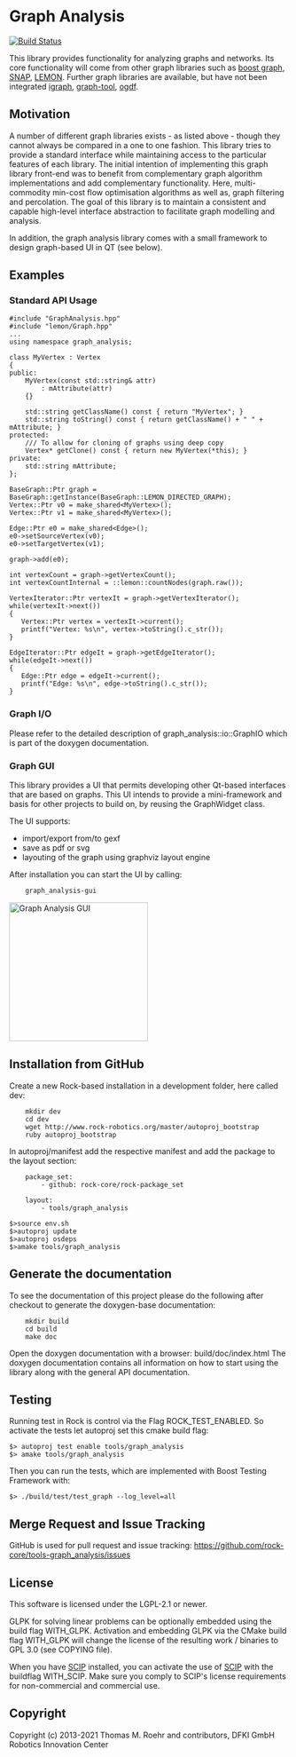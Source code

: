 # Graph Analysis
[![Build Status](https://github.com/rock-core/tools-graph_analysis/actions/workflows/test.yml/badge.svg?branch=master)](https://github.com/rock-core/tools-graph_analysis/actions/workflows/test.yml)


This library provides functionality for analyzing graphs and networks.
Its core functionality will come from other graph libraries such as [boost
graph](http://www.boost.org/doc/libs/1_55_0/libs/graph/doc/index.html),
[SNAP](http://snap.stanford.edu/snap/),
[LEMON](http://lemon.cs.elte.hu/trac/lemon).
Further graph libraries are available, but have not been integrated
[igraph](http://igraph.sourceforge.net), [graph-tool](http://graph-tool.skewed.de/),
[ogdf](http://ogdf.net/doku.php).

## Motivation
A number of different graph libraries exists - as listed above - though they cannot always be compared in a one to one fashion.
This library tries to provide a standard interface while maintaining access to
the particular features of each library.
The initial intention of implementing this graph library front-end was to benefit
from complementary graph algorithm implementations and add complementary
functionality.
Here, multi-commodity min-cost flow optimisation algorithms as well as, graph
filtering and percolation.
The goal of this library is to maintain a consistent and capable high-level
interface abstraction to facilitate graph modelling and analysis.

In addition, the graph analysis library comes with a small framework to design
graph-based UI in QT (see below).

## Examples

### Standard API Usage

```
#include "GraphAnalysis.hpp"
#include "lemon/Graph.hpp"
...
using namespace graph_analysis;

class MyVertex : Vertex
{
public:
    MyVertex(const std::string& attr)
        : mAttribute(attr)
    {}

    std::string getClassName() const { return "MyVertex"; }
    std::string toString() const { return getClassName() + " " + mAttribute; }
protected:
    /// To allow for cloning of graphs using deep copy
    Vertex* getClone() const { return new MyVertex(*this); }
private:
    std::string mAttribute;
};

BaseGraph::Ptr graph = BaseGraph::getInstance(BaseGraph::LEMON_DIRECTED_GRAPH);
Vertex::Ptr v0 = make_shared<MyVertex>();
Vertex::Ptr v1 = make_shared<MyVertex>();

Edge::Ptr e0 = make_shared<Edge>();
e0->setSourceVertex(v0);
e0->setTargetVertex(v1);

graph->add(e0);

int vertexCount = graph->getVertexCount();
int vertexCountInternal = ::lemon::countNodes(graph.raw());

VertexIterator::Ptr vertexIt = graph->getVertexIterator();
while(vertexIt->next())
{
   Vertex::Ptr vertex = vertexIt->current();
   printf("Vertex: %s\n", vertex->toString().c_str());
}

EdgeIterator::Ptr edgeIt = graph->getEdgeIterator();
while(edgeIt->next())
{
   Edge::Ptr edge = edgeIt->current();
   printf("Edge: %s\n", edge->toString().c_str());
}
```

### Graph I/O

Please refer to the detailed description of graph_analysis::io::GraphIO which is part of the doxygen
documentation.

### Graph GUI

This library provides a UI that permits developing other Qt-based interfaces that are based on graphs.
This UI intends to provide a mini-framework and basis for other projects to build on, by
reusing the GraphWidget class.

The UI supports:

 - import/export from/to gexf
 - save as pdf or svg
 - layouting of the graph using graphviz layout engine

After installation you can start the UI by calling:

```
    graph_analysis-gui
```

<p align="left">
  <img src="./resources/examples/graph_analysis-gui.png" height="250" title="Graph Analysis GUI">
</p>


## Installation from GitHub

Create a new Rock-based installation in a development folder, here called dev:
```
    mkdir dev
    cd dev
    wget http://www.rock-robotics.org/master/autoproj_bootstrap
    ruby autoproj_bootstrap
```

In autoproj/manifest add the respective manifest and add the package to the
layout section:
```
    package_set:
        - github: rock-core/rock-package_set

    layout:
        - tools/graph_analysis
```

```
$>source env.sh
$>autoproj update
$>autoproj osdeps
$>amake tools/graph_analysis
```

## Generate the documentation

To see the documentation of this project please do the following after
checkout to generate the doxygen-base documentation:

```
    mkdir build
    cd build
    make doc
```

Open the doxygen documentation with a browser: build/doc/index.html
The doxygen documentation contains all information on how to start
using the library along with the general API documentation.

## Testing

Running test in Rock is control via the Flag ROCK_TEST_ENABLED.
So activate the tests let autoproj set this cmake build flag:
```
$> autoproj test enable tools/graph_analysis
$> amake tools/graph_analysis
```

Then you can run the tests, which are implemented with Boost Testing Framework with:
```
$> ./build/test/test_graph --log_level=all
```

## Merge Request and Issue Tracking

GitHub is used for pull request and issue tracking: https://github.com/rock-core/tools-graph_analysis/issues

## License

This software is licensed under the LGPL-2.1 or newer.

GLPK for solving linear problems can be optionally embedded using the build flag
WITH_GLPK.
Activation and embedding GLPK via the CMake build flag WITH_GLPK will change the
license of the resulting work / binaries to GPL 3.0 (see COPYING file).

When you have [SCIP](https://scip.zib.de) installed, you can activate the use of [SCIP](https://scip.zib.de) with the buildflag WITH_SCIP.
Make sure you comply to SCIP's license requirements for non-commercial and commercial use.

## Copyright

Copyright (c) 2013-2021 Thomas M. Roehr and contributors, DFKI GmbH Robotics Innovation Center
